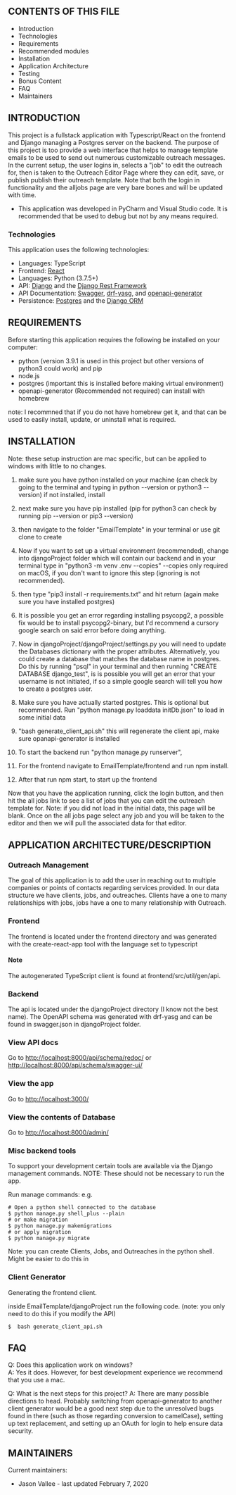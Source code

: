 CONTENTS OF THIS FILE
---------------------

 * Introduction
 * Technologies
 * Requirements
 * Recommended modules
 * Installation
 * Application Architecture 
 * Testing
 * Bonus Content
 * FAQ
 * Maintainers
 
 
 INTRODUCTION
------------

This project is a fullstack application with Typescript/React on the frontend and Django managing a Postgres server on the backend. The purpose of this project is too provide a web interface that helps to manage template emails to be used to send out numerous customizable outreach messages. In the current setup, the user logins in, selects a "job" to edit the outreach for, then is taken to the Outreach Editor Page where they can edit, save, or publish publish their outreach template. Note that both the login in functionality and the alljobs page are very bare bones and will be updated with time.


 * This application was developed in PyCharm and Visual Studio code. It is recommended that be used to debug but not by any means required.

### Technologies

This application uses the following technologies:

- Languages:  TypeScript
- Frontend: [React](https://reactjs.org/docs/getting-started.html)
- Languages: Python (3.7.5+)
- API: [Django](https://www.djangoproject.com/) and the [Django Rest Framework](https://www.django-rest-framework.org/)
- API Documentation: [Swagger](https://swagger.io/), [drf-yasg](https://github.com/axnsan12/drf-yasg), and [openapi-generator](https://github.com/OpenAPITools/openapi-generator)
- Persistence: [Postgres](https://www.postgresql.org/) and the [Django ORM](https://docs.djangoproject.com/en/3.0/topics/db/)
   
   
REQUIREMENTS
------------

Before starting this application requires the following be installed on your computer:

 * python (version 3.9.1 is used in this project but other versions of python3 could work) and pip
 * node.js
 * postgres (important this is installed before making virtual environment)
 * openapi-generator (Recommended not required) can install with homebrew 
 
note: I recommned that if you do not have homebrew get it, and that can be used to easily install, update, or uninstall what is required. 
 
 INSTALLATION
------------
 

Note: these setup instruction are mac specific, but can be applied to windows with little to no changes.
1. make sure you have python installed on your machine (can check by going to the terminal and typing in python --version or python3 --version) if not installed, install 

2. next make sure you have pip installed (pip for python3 can check by running pip --version or pip3 --version)

3. then navigate to the folder "EmailTemplate" in your terminal or use git clone to create

4. Now if you want to set up a virtual environment (recommended), change into djangoProject folder which will contain our backend and
in your terminal type in "python3 -m venv .env --copies" --copies only required on macOS, if you don't want to ignore 
this step (ignoring is not recommended).

5. then type "pip3 install -r requirements.txt" and hit return (again make sure you have installed postgres)

6. It is possible you get an error regarding installing psycopg2, a possible fix would be to install psycopg2-binary, but I'd recommend a cursory google search on said error before doing anything.

7. Now in djangoProject/djangoProject/settings.py you will need to update the Databases dictionary with the proper attributes. Alternatively, you could create a database that matches the database name in postgres. Do this by running "psql" in your terminal and then running "CREATE DATABASE django_test", is is possible you will get an error that your username is not initiated, if so a simple google search will tell you how to create a postgres user. 
8. Make sure you have actually started postgres. This is optional but recommended. Run "python manage.py loaddata initDb.json" to load in some initial data

9. "bash generate_client_api.sh" this will regenerate the client api, make sure opanapi-generator is installed
   
10. To start the backend run "python manage.py runserver",    

11. For the frontend navigate to EmailTemplate/frontend and run npm install.

12. After that run npm start, to start up the frontend


Now that you have the application running, click the login button, and then hit the all jobs link to see a list of jobs that you can edit the outreach template for. Note: if you did not load in the initial data, this page will be blank. Once on the all jobs page select any job and you will be taken to the editor and then we will pull the associated data for that editor.

 
APPLICATION ARCHITECTURE/DESCRIPTION
------------
###  Outreach Management
The goal of this application is to add the user in reaching out to multiple companies or points of contacts regarding services provided. In our data structure we have clients, jobs, and outreaches. Clients have a one to many relationships with jobs, jobs have a one to many relationship with Outreach.

### Frontend
The frontend is located under the frontend directory and was generated with the create-react-app tool with the language set to typescript

#### Note
The autogenerated TypeScript client is found at frontend/src/util/gen/api.


### Backend
The api is located under the djangoProject directory (I know not the best name). The OpenAPI schema was generated with drf-yasg and can be found in swagger.json in djangoProject folder. 



### View API docs

Go to [http://localhost:8000/api/schema/redoc/](http://localhost:8000/api/schema/redoc/) or [http://localhost:8000/api/schema/swagger-ui/](http://localhost:8000/api/schema/swagger-ui/) 

### View the app

Go to [http://localhost:3000/](http://localhost:3000/)

### View the contents of Database
Go to [http://localhost:8000/admin/](http://localhost:8000/admin/)


### Misc backend tools

To support your development certain tools are available via the Django
management commands.  NOTE: These should not be necessary to run the app.

Run manage commands: e.g.

```
# Open a python shell connected to the database
$ python manage.py shell_plus --plain
# or make migration
$ python manage.py makemigrations 
# or apply migration
$ python manage.py migrate
```
Note: you can create Clients, Jobs, and Outreaches in the python shell. Might be easier to do this in 

### Client Generator
Generating the frontend client.

inside EmailTemplate/djangoProject run the following code. (note: you only need to do this if you modify the API)
```
$  bash generate_client_api.sh
```

FAQ
---

Q: Does this application work on windows? <br/>
A: Yes it does. However, for best development experience we recommend that you use a mac.

Q: What is the next steps for this project?
A: There are many possible directions to head. Probably switching from openapi-generator to another client generator would be a good next step due to the unresolved bugs found in there (such as those regarding conversion to camelCase), setting up text replacement, and setting up an OAuth for login to help ensure data security. 


MAINTAINERS
-----------

Current maintainers:
 * Jason Vallee - last updated February 7, 2020
